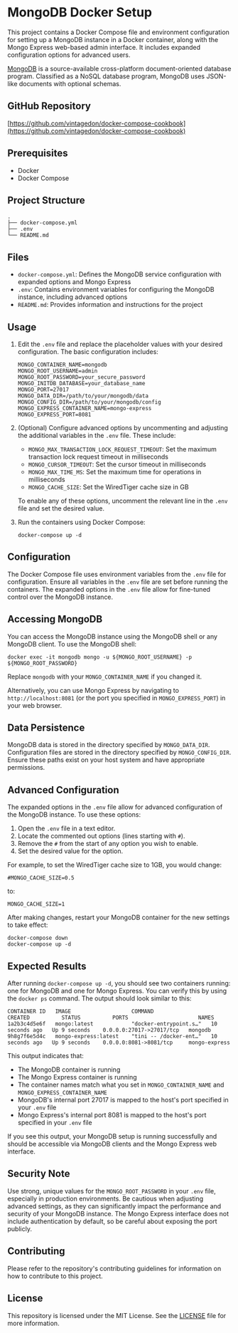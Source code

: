 # MongoDB Docker Setup

This project contains a Docker Compose file and environment configuration for setting up a MongoDB instance in a Docker container, along with the Mongo Express web-based admin interface. It includes expanded configuration options for advanced users.

[MongoDB](https://www.mongodb.com/) is a source-available cross-platform document-oriented database program. Classified as a NoSQL database program, MongoDB uses JSON-like documents with optional schemas.

## GitHub Repository
[https://github.com/vintagedon/docker-compose-cookbook](https://github.com/vintagedon/docker-compose-cookbook)

## Prerequisites
- Docker
- Docker Compose

## Project Structure
```
.
├── docker-compose.yml
├── .env
└── README.md
```

## Files
- `docker-compose.yml`: Defines the MongoDB service configuration with expanded options and Mongo Express
- `.env`: Contains environment variables for configuring the MongoDB instance, including advanced options
- `README.md`: Provides information and instructions for the project

## Usage

1. Edit the `.env` file and replace the placeholder values with your desired configuration. The basic configuration includes:

   ```
   MONGO_CONTAINER_NAME=mongodb
   MONGO_ROOT_USERNAME=admin
   MONGO_ROOT_PASSWORD=your_secure_password
   MONGO_INITDB_DATABASE=your_database_name
   MONGO_PORT=27017
   MONGO_DATA_DIR=/path/to/your/mongodb/data
   MONGO_CONFIG_DIR=/path/to/your/mongodb/config
   MONGO_EXPRESS_CONTAINER_NAME=mongo-express
   MONGO_EXPRESS_PORT=8081
   ```

2. (Optional) Configure advanced options by uncommenting and adjusting the additional variables in the `.env` file. These include:

   - `MONGO_MAX_TRANSACTION_LOCK_REQUEST_TIMEOUT`: Set the maximum transaction lock request timeout in milliseconds
   - `MONGO_CURSOR_TIMEOUT`: Set the cursor timeout in milliseconds
   - `MONGO_MAX_TIME_MS`: Set the maximum time for operations in milliseconds
   - `MONGO_CACHE_SIZE`: Set the WiredTiger cache size in GB

   To enable any of these options, uncomment the relevant line in the `.env` file and set the desired value.

3. Run the containers using Docker Compose:
   ```
   docker-compose up -d
   ```

## Configuration
The Docker Compose file uses environment variables from the `.env` file for configuration. Ensure all variables in the `.env` file are set before running the containers. The expanded options in the `.env` file allow for fine-tuned control over the MongoDB instance.

## Accessing MongoDB
You can access the MongoDB instance using the MongoDB shell or any MongoDB client. To use the MongoDB shell:

```
docker exec -it mongodb mongo -u ${MONGO_ROOT_USERNAME} -p ${MONGO_ROOT_PASSWORD}
```

Replace `mongodb` with your `MONGO_CONTAINER_NAME` if you changed it.

Alternatively, you can use Mongo Express by navigating to `http://localhost:8081` (or the port you specified in `MONGO_EXPRESS_PORT`) in your web browser.

## Data Persistence
MongoDB data is stored in the directory specified by `MONGO_DATA_DIR`. Configuration files are stored in the directory specified by `MONGO_CONFIG_DIR`. Ensure these paths exist on your host system and have appropriate permissions.

## Advanced Configuration
The expanded options in the `.env` file allow for advanced configuration of the MongoDB instance. To use these options:

1. Open the `.env` file in a text editor.
2. Locate the commented out options (lines starting with `#`).
3. Remove the `#` from the start of any option you wish to enable.
4. Set the desired value for the option.

For example, to set the WiredTiger cache size to 1GB, you would change:

```
#MONGO_CACHE_SIZE=0.5
```

to:

```
MONGO_CACHE_SIZE=1
```

After making changes, restart your MongoDB container for the new settings to take effect:

```
docker-compose down
docker-compose up -d
```

## Expected Results
After running `docker-compose up -d`, you should see two containers running: one for MongoDB and one for Mongo Express. You can verify this by using the `docker ps` command. The output should look similar to this:

```
CONTAINER ID   IMAGE                   COMMAND                  CREATED          STATUS          PORTS                      NAMES
1a2b3c4d5e6f   mongo:latest            "docker-entrypoint.s…"   10 seconds ago   Up 9 seconds    0.0.0.0:27017->27017/tcp   mongodb
9h8g7f6e5d4c   mongo-express:latest    "tini -- /docker-ent…"   10 seconds ago   Up 9 seconds    0.0.0.0:8081->8081/tcp     mongo-express
```

This output indicates that:
- The MongoDB container is running
- The Mongo Express container is running
- The container names match what you set in `MONGO_CONTAINER_NAME` and `MONGO_EXPRESS_CONTAINER_NAME`
- MongoDB's internal port 27017 is mapped to the host's port specified in your `.env` file
- Mongo Express's internal port 8081 is mapped to the host's port specified in your `.env` file

If you see this output, your MongoDB setup is running successfully and should be accessible via MongoDB clients and the Mongo Express web interface.

## Security Note
Use strong, unique values for the `MONGO_ROOT_PASSWORD` in your `.env` file, especially in production environments. Be cautious when adjusting advanced settings, as they can significantly impact the performance and security of your MongoDB instance. The Mongo Express interface does not include authentication by default, so be careful about exposing the port publicly.

## Contributing
Please refer to the repository's contributing guidelines for information on how to contribute to this project.

## License
This repository is licensed under the MIT License. See the [LICENSE](LICENSE) file for more information.
